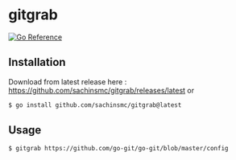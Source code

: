 # gitgrab
[![Go Reference](https://pkg.go.dev/badge/github.com/sachinsmc/gitgrab.svg)](https://pkg.go.dev/github.com/sachinsmc/gitgrab)

## Installation

Download from latest release here : https://github.com/sachinsmc/gitgrab/releases/latest or 

```sh
$ go install github.com/sachinsmc/gitgrab@latest
```

## Usage

```sh
$ gitgrab https://github.com/go-git/go-git/blob/master/config
```